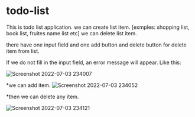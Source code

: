 # todo-list

This is todo list application. we can create list item. [exmples: shopping list, book list, fruites name list etc] we can delete list item.

there have one input field and one add button and delete button for delete item from list.

If we do not fill in the input field, an error message will appear. Like this:

![Screenshot 2022-07-03 234007](https://user-images.githubusercontent.com/67061197/177051280-f00ff761-e6f6-4f0e-8537-d82b9526aea0.jpg)


*we can add item.
![Screenshot 2022-07-03 234052](https://user-images.githubusercontent.com/67061197/177051283-a18fa4c1-0798-44a8-ab4f-eabe1acf4592.jpg)

*then we can delete any item.

![Screenshot 2022-07-03 234121](https://user-images.githubusercontent.com/67061197/177051286-f8303e47-e7c5-417a-912c-0ef500bc3de0.jpg)
